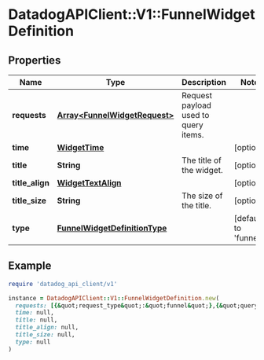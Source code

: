 # DatadogAPIClient::V1::FunnelWidgetDefinition

## Properties

| Name | Type | Description | Notes |
| ---- | ---- | ----------- | ----- |
| **requests** | [**Array&lt;FunnelWidgetRequest&gt;**](FunnelWidgetRequest.md) | Request payload used to query items. |  |
| **time** | [**WidgetTime**](WidgetTime.md) |  | [optional] |
| **title** | **String** | The title of the widget. | [optional] |
| **title_align** | [**WidgetTextAlign**](WidgetTextAlign.md) |  | [optional] |
| **title_size** | **String** | The size of the title. | [optional] |
| **type** | [**FunnelWidgetDefinitionType**](FunnelWidgetDefinitionType.md) |  | [default to &#39;funnel&#39;] |

## Example

```ruby
require 'datadog_api_client/v1'

instance = DatadogAPIClient::V1::FunnelWidgetDefinition.new(
  requests: [{&quot;request_type&quot;:&quot;funnel&quot;},{&quot;query&quot;:{&quot;data_source&quot;:&quot;rum&quot;,&quot;query_string&quot;:&quot;@browser.name:Chrome&quot;,&quot;steps&quot;:[{&quot;facet&quot;:&quot;@view.name&quot;,&quot;value&quot;:&quot;/logs&quot;},{&quot;facet&quot;:&quot;@view.name&quot;,&quot;value&quot;:&quot;/apm/home&quot;}]}}],
  time: null,
  title: null,
  title_align: null,
  title_size: null,
  type: null
)
```

